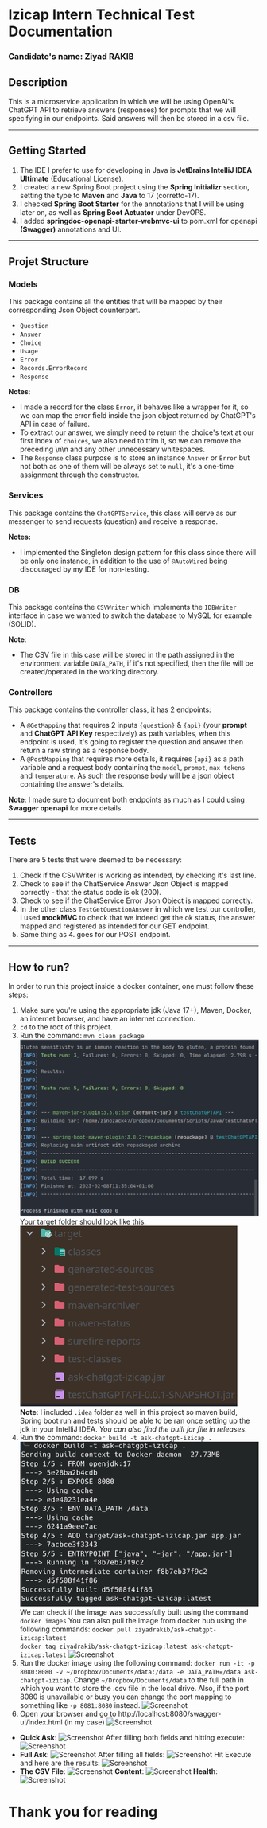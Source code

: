 # Izicap Intern Technical Test Documentation
### Candidate's name: Ziyad RAKIB

## Description
This is a microservice application in which we will be using OpenAI's ChatGPT API to retrieve answers (responses) for prompts that we will specifying in our endpoints. Said answers will then be stored in a csv file.

---

## Getting Started
1. The IDE I prefer to use for developing in Java is **JetBrains IntelliJ IDEA Ultimate** (Educational License).
2. I created a new Spring Boot project using the **Spring Initializr** section, setting the type to **Maven** and **Java** to 17 (corretto-17).
3. I checked **Spring Boot Starter** for the annotations that I will be using later on, as well as **Spring Boot Actuator** under DevOPS.
4. I added **springdoc-openapi-starter-webmvc-ui** to pom.xml for openapi **(Swagger)** annotations and UI.

---

## Projet Structure

### Models

This package contains all the entities that will be mapped by their corresponding Json Object counterpart.

- ```Question```
- ```Answer```
- ```Choice```
- ```Usage```
- ```Error```
- ```Records.ErrorRecord```
- ```Response```

**Notes**:
- I made a record for the class ```Error```, it behaves like a wrapper for it, so we can map the error field inside the json object returned by ChatGPT's API in case of failure.
- To extract our answer, we simply need to return the choice's text at our first index of ```choices```, we also need to trim it, so we can remove the preceding \n\n and any other unnecessary whitespaces.
- The ```Response``` class purpose is to store an instance ```Answer``` or ```Error``` but not both as one of them will be always set to ```null```, it's a one-time assignment through the constructor.

### Services

This package contains the ```ChatGPTService```, this class will serve as our messenger to send requests (question) and receive a response.

**Notes:**
- I implemented the Singleton design pattern for this class since there will be only one instance, in addition to the use of ```@AutoWired``` being discouraged by my IDE for non-testing.

### DB

This package contains the ```CSVWriter``` which implements the ```IDBWriter``` interface in case we wanted to switch the database to MySQL for example (SOLID).

**Note**:
- The CSV file in this case will be stored in the path assigned in the environment variable ```DATA_PATH```, if it's not specified, then the file will be created/operated in the working directory.

### Controllers

This package contains the controller class, it has 2 endpoints:

- A ```@GetMapping``` that requires 2 inputs ```{question}``` & ```{api}``` (your **prompt** and **ChatGPT API Key** respectively) as path variables, when this endpoint is used, it's going to register the question and answer then return a raw string as a response body.
- A ```@PostMapping``` that requires more details, it requires ```{api}``` as a path variable and a request body containing the ```model```, ```prompt```, ```max_tokens``` and ```temperature```. As such the response body will be a json object containing the answer's details. 

**Note**: I made sure to document both endpoints as much as I could using **Swagger openapi** for more details. 

---

## Tests

There are 5 tests that were deemed to be necessary:

1. Check if the CSVWriter is working as intended, by checking it's last line.
2. Check to see if the ChatService Answer Json Object is mapped correctly - that the status code is ok (200).
3. Check to see if the ChatService Error Json Object is mapped correctly.
4. In the other class ```TestGetQuestionAnswer``` in which we test our controller, I used **mockMVC** to check that we indeed get the ok status, the answer mapped and registered as intended for our GET endpoint.
5. Same thing as 4. goes for our POST endpoint.
---

## How to run?
In order to run this project inside a docker container, one must follow these steps:
1. Make sure you're using the appropriate jdk (Java 17+), Maven, Docker, an internet browser, and have an internet connection.
2. ```cd``` to the root of this project.
3. Run the command: ```mvn clean package```
![Screenshot](media/mvn-clean-package.png?raw=true "mvn package")
Your target folder should look like this:
![screenshot](media/target.png?raw=true "target") <br>
**Note**: I included ```.idea``` folder as well in this project so maven build, Spring boot run and tests should be able to be ran once setting up the jdk in your IntelliJ IDEA. *You can also find the built jar file in releases*.
4. Run the command: ```docker build -t ask-chatgpt-izicap .```
![Screenshot](media/docker-build.png?raw=true "docker build")
We can check if the image was successfully built using the command ```docker images```
You can also pull the image from docker hub using the following commands:
```docker pull ziyadrakib/ask-chatgpt-izicap:latest``` <br>
```docker tag ziyadrakib/ask-chatgpt-izicap:latest ask-chatgpt-izicap:latest```
![Screenshot](media/docker-images.png?raw=true "docker images")
5. Run the docker image using the following command: ```docker run -it -p 8080:8080 -v ~/Dropbox/Documents/data:/data -e DATA_PATH=/data ask-chatgpt-izicap```.
Change ```~/Dropbox/Documents/data``` to the full path in which you want to store the .csv file in the local drive.
Also, if the port 8080 is unavailable or busy you can change the port mapping to something like ```-p 8081:8080``` instead.
![Screenshot](media/docker-run.png?raw=true "docker images")
6. Open your browser and go to http://localhost:8080/swagger-ui/index.html (in my case)
![Screenshot](media/swagger-ui.png?raw=true "Swagger UI")
- **Quick Ask**:
![Screenshot](media/swagger-ui-quick-ask.png?raw=true "Swagger UI Quick Ask")
After filling both fields and hitting execute:
![Screenshot](media/swagger-ui-quick-ask-execute.png?raw=true "Swagger UI Quick Ask Execute")
- **Full Ask**:
![Screenshot](media/swagger-ui-full-ask.png?raw=true "Swagger UI Full Ask")
After filling all fields:
![Screenshot](media/swagger-ui-full-ask-fields.png?raw=true "Swagger UI Full Ask Fields")
Hit Execute and here are the results:
![Screenshot](media/swagger-ui-full-ask-execute.png?raw=true "Swagger UI Full Ask Execute")
- **The CSV File**:
![Screenshot](media/folder.png?raw=true "Folder")
**Content**:
![Screenshot](media/cat-file.png?raw=true "Content")
**Health**:
![Screenshot](media/health.png?raw=true "Health")

# Thank you for reading #